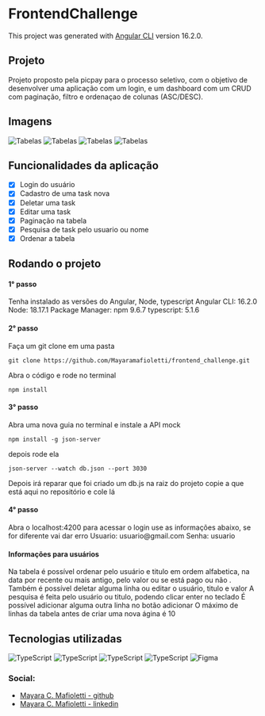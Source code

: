 # FrontendChallenge

This project was generated with [Angular CLI](https://github.com/angular/angular-cli) version 16.2.0.

<h2>Projeto</h2>
Projeto proposto pela picpay para o processo seletivo, com o objetivo de desenvolver uma aplicação com um login, e um dashboard com um CRUD com paginação, filtro e ordenaçao de colunas (ASC/DESC).


<h2>Imagens</h2>
<img alt="Tabelas" src="https://github.com/Mayaramafioletti/frontend_challenge/assets/72114647/f12c0813-1fcd-44f4-9258-ad9493e04bc3"/>
<img alt="Tabelas" src="https://github.com/Mayaramafioletti/frontend_challenge/assets/72114647/82addf2e-3d2f-4bbe-8204-d24506a0d2a2"/>
<img alt="Tabelas" src="https://github.com/Mayaramafioletti/frontend_challenge/assets/72114647/59d22164-195b-4c1b-bde5-569bed821963"/>
<img alt="Tabelas" src="https://github.com/Mayaramafioletti/frontend_challenge/assets/72114647/392831ce-51f3-4b10-a9a8-cf00b4faafb9"/>

<h2>Funcionalidades da aplicação</h2>

- [x] Login do usuário
- [x] Cadastro de uma task nova
- [x] Deletar uma task
- [x] Editar uma task
- [x] Paginação na tabela 
- [x] Pesquisa de task pelo usuario ou nome
- [x] Ordenar a tabela 

<h2>Rodando o projeto</h2>
<h4>1° passo</h4>
Tenha instalado as versões do Angular, Node, typescript
Angular CLI: 16.2.0
Node: 18.17.1
Package Manager: npm 9.6.7
typescript: 5.1.6
<h4>2° passo</h4>
Faça um git clone em uma pasta 

```
git clone https://github.com/Mayaramafioletti/frontend_challenge.git
```

Abra o código e rode no terminal

```
npm install
```

<h4>3° passo</h4>
Abra uma nova guia no terminal e instale a API mock

```
npm install -g json-server 
```
depois rode ela
```
json-server --watch db.json --port 3030
```

Depois irá reparar que foi criado um db.js na raiz do projeto copie a que está aqui no repositório e cole lá 
<h4>4° passo</h4>
Abra o localhost:4200 para acessar o login use as informações abaixo, se for diferente vai dar erro  
Usuario: usuario@gmail.com
Senha: usuario

<h4>Informações para usuários</h4>
Na tabela é possível ordenar pelo usuário e titulo em ordem alfabetica, na data por recente ou mais antigo, pelo valor ou se está pago ou não .
Também é possível deletar alguma linha ou editar o usuário, titulo e valor
A pesquisa é feita pelo usuário ou titulo, podendo clicar enter no teclado 
É possível adicionar alguma outra linha no botão adicionar 
O máximo de linhas da tabela antes de criar uma nova ágina é 10



<h2>Tecnologias utilizadas</h2>
<img alt="TypeScript" src="https://img.shields.io/badge/HTML-239120?style=for-the-badge&logo=html5&logoColor=white"/>
<img alt="TypeScript" src="https://img.shields.io/badge/typescript%20-%23007ACC.svg?&style=for-the-badge&logo=typescript&logoColor=white"/>
<img alt="TypeScript" src="https://img.shields.io/badge/CSS-239120?&style=for-the-badge&logo=css3&logoColor=white"/>
<img alt="TypeScript" src="https://img.shields.io/badge/Angular-DD0031?style=for-the-badge&logo=angular&logoColor=white"/>
<img alt="Figma" src="https://img.shields.io/badge/figma%20-%23F24E1E.svg?&style=for-the-badge&logo=figma&logoColor=white"/>


### Social:
- [Mayara C. Mafioletti - github](https://github.com/Mayaramafioletti/)
- [Mayara C. Mafioletti - linkedin](https://www.linkedin.com/in/mayara-mafioletti/)



